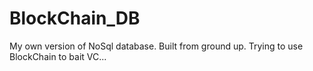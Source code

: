 # BlockChain_DB
My own version of NoSql database. Built from ground up. Trying to use BlockChain to bait VC...

